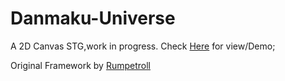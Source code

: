 # Danmaku-Universe
A 2D Canvas STG,work in progress.
Check [Here](https://liuzirui1122.github.io/canvas_test/) for view/Demo;

Original Framework by [Rumpetroll](https://github.com/danielmahal/Rumpetroll)

